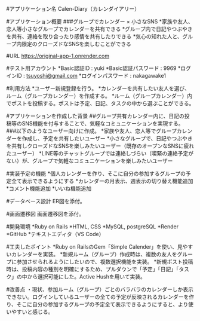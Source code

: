#アプリケーション名
Calen-Diary（カレンダイアリー）


#アプリケーション概要
###グループでカレンダー × 小さなSNS
*家族や友人、恋人等小さなグループでカレンダーを共有できる
*グループ内で日記やつぶやきを共有、連絡を取り合ったり感情を共有したりできる
*気心の知れた人と、グループ内限定のクローズドなSNSを楽しむことができる


#URL
https://original-app-1.onrender.com


#テスト用アカウント
*Basic認証ID : yuki
*Basic認証パスワード : 9969
*ログインID : tsuyoshi@gmail.com
*ログインパスワード : nakagawake1


#利用方法
*ユーザー新規登録を行う。
*カレンダーを共有したい友人を選び、ルーム（グループカレンダー）を作成する。
*ルーム（グループカレンダー）内でポストを投稿する。ポストは予定、日記、タスクの中から選ぶことができる。


#アプリケーションを作成した背景
##グループ共有カレンダー内に、日記の投稿等のSNS機能を付与することで、気軽なコミュニケーションを実現する。
###以下のようなユーザー向けに作成。
*家族や友人、恋人等でグループカレンダーを作成し、予定を共有したいユーザー
*小さなグループで、日記やつぶやきを共有しクローズドなSNSを楽しみたいユーザー（既存のオープンなSNSに疲れたユーザー）
*LINE等のチャットグループでは連絡しづらい（喫緊の連絡予定がない）が、グループで気軽なコミュニケーションを楽しみたいユーザー


#実装予定の機能
*個人カレンダーを作り、そこに自分の参加するグループの予定全て表示できるようにする
*カレンダーの月表示、週表示の切り替え機能追加
*コメント機能追加
*いいね機能追加


#データベース設計
ER図を添付。


#画面遷移図
画面遷移図を添付。
  

#開発環境
*Ruby on Rails
*HTML, CSS
*MySQL, postgreSQL
*Render
*GitHub
*テキストエディタ（VS Code）


#工夫したポイント
*Ruby on RailsのGem「Simple Calender」を使い、見やすいカレンダーを実装。
*新規ルーム（グループ）作成時は、複数の友人をグループに参加させられるようにしたいので、複数選択機能を実装。
*新規ポスト投稿時は、投稿内容の種別を明確にするため、プルダウンで「予定」「日記」「タスク」の中から選択可能にした。Active Hushを用いて実装。


#改善点
・現状、参加ルーム（グループ）ごとのバラバラのカレンダーしか表示できない。ログインしているユーザーの全ての予定が反映されるカレンダーを作り、そこに自分の参加するグループの予定全て表示できるようにすると、より使いやすいと感じる。
